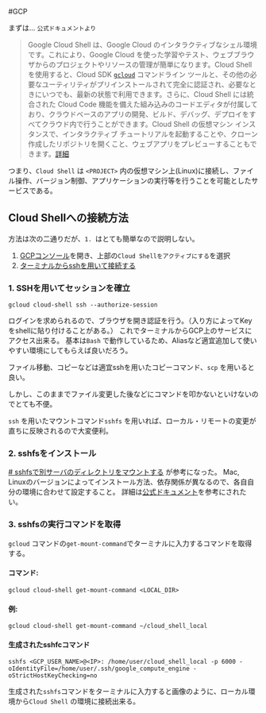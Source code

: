 #GCP 

まずは...
`公式ドキュメントより`

> Google Cloud Shell は、Google Cloud のインタラクティブなシェル環境です。これにより、Google Cloud を使った学習やテスト、ウェブブラウザからのプロジェクトやリソースの管理が簡単になります。Cloud Shell を使用すると、Cloud SDK [`gcloud`](https://cloud.google.com/sdk/gcloud?hl=ja) コマンドライン ツールと、その他の必要なユーティリティがプリインストールされて完全に認証され、必要なときにいつでも、最新の状態で利用できます。さらに、Cloud Shell には統合された Cloud Code 機能を備えた組み込みのコードエディタが付属しており、クラウドベースのアプリの開発、ビルド、デバッグ、デプロイをすべてクラウド内で行うことができます。Cloud Shell の仮想マシン インスタンスで、インタラクティブ チュートリアルを起動することや、クローン作成したリポジトリを開くこと、ウェブアプリをプレビューすることもできます。[詳細](https://cloud.google.com/shell/docs/how-cloud-shell-works?hl=ja)

つまり、`Cloud Shell` は `<PROJECT>` 内の仮想マシン上(Linux)に接続し、ファイル操作、バージョン制御、アプリケーションの実行等を行うことを可能としたサービスである。


## Cloud Shellへの接続方法

方法は次の二通りだが、`1. `はとても簡単なので説明しない。
1. [GCPコンソール](https://console.cloud.google.com/)を開き、上部の`Cloud Shellをアクティブにする`を選択
2. [ターミナルからsshを用いて接続する](https://cloud.google.com/shell/docs/using-the-cloud-shell-terminal?hl=ja)

### 1. SSHを用いてセッションを確立

`gcloud cloud-shell ssh --authorize-session`

ログインを求められるので、ブラウザを開き認証を行う。（入り方によってKeyをshellに貼り付けることがある。）
これでターミナルからGCP上のサービスにアクセス出来る。
基本は`Bash` で動作しているため、Aliasなど適宜追加して使いやすい環境にしてもらえば良いだろう。

ファイル移動、コピーなどは適宜sshを用いたコピーコマンド、`scp`  を用いると良い。

しかし、このままでファイル変更した後などにコマンドを叩かないといけないのでとても不便。

`ssh` を用いたマウントコマンド`sshfs`  を用いれば、ローカル・リモートの変更が直ちに反映されるので大変便利。

### 2. sshfsをインストール

[# sshfsで別サーバのディレクトリをマウントする](https://www.server-memo.net/tips/sshfs.html) が参考になった。
Mac, Linuxのバージョンによってインストール方法、依存関係が異なるので、各自自分の環境に合わせて設定すること。
詳細は[公式ドキュメント](https://wiki.archlinux.jp/index.php/SSHFS)を参考にされたい。
　

### 3. sshfsの実行コマンドを取得

`gcloud` コマンドの`get-mount-command`でターミナルに入力するコマンドを取得する。

#### コマンド:
`gcloud cloud-shell get-mount-command <LOCAL_DIR>` 

#### 例: 
`gcloud cloud-shell get-mount-command ~/cloud_shell_local`

#### 生成されたsshfcコマンド

`sshfs <GCP_USER_NAME>@<IP>: /home/user/cloud_shell_local -p 6000 -oIdentityFile=/home/user/.ssh/google_compute_engine -oStrictHostKeyChecking=no`

生成された`sshfs`コマンドをターミナルに入力すると画像のように、ローカル環境から`Cloud Shell` の環境に接続出来る。

